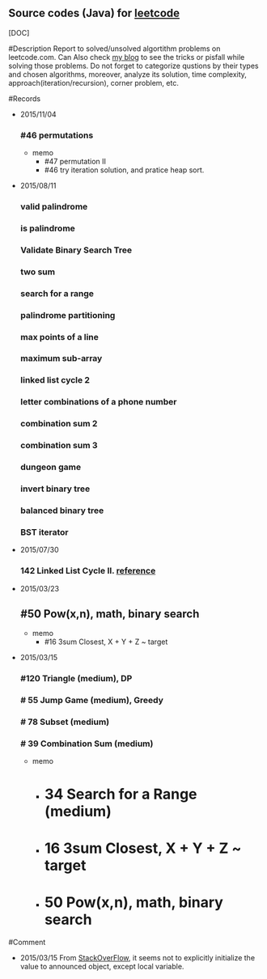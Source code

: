Source codes (Java) for [leetcode](https://leetcode.com/)
---

[DOC]

#Description
Report to solved/unsolved algortithm problems on leetcode.com. 
Can Also check [my blog](http://danjog.blogspot.jp/) to see the tricks or pisfall while solving those problems.
Do not forget to categorize qustions by their types and chosen algorithms, moreover, analyze its solution, time complexity, approach(iteration/recursion), corner problem, etc.


#Records
- 2015/11/04
  ### #46 permutations
  - memo
    - #47 permutation II
    - #46 try iteration solution, and pratice heap sort.

- 2015/08/11
  ### valid palindrome
  ### is palindrome
  ### Validate Binary Search Tree
  ### two sum
  ### search for a range
  ### palindrome partitioning
  ### max points of a line
  ### maximum sub-array
  ### linked list cycle 2
  ### letter combinations of a phone number
  ### combination sum 2
  ### combination sum 3
  ### dungeon game
  ### invert binary tree
  ### balanced binary tree
  ### BST iterator

- 2015/07/30
  ### 142 Linked List Cycle II. [reference](http://blog.csdn.net/kenden23/article/details/13871699)

- 2015/03/23  
  ## #50 Pow(x,n), math, binary search
  - memo
    - #16  3sum Closest,  X + Y + Z ~ target

- 2015/03/15
  ### #120 Triangle (medium), DP
  ### # 55 Jump Game (medium), Greedy
  ### # 78 Subset (medium)
  ### # 39 Combination Sum (medium) 
  - memo
    - # 34 Search for a Range (medium)  
    - # 16  3sum Closest,  X + Y + Z ~ target
    - # 50   Pow(x,n), math, binary search


#Comment
- 2015/03/15  From [StackOverFlow](http://stackoverflow.com/questions/3426843/what-is-the-default-initialization-of-an-array-in-java), it seems not to explicitly initialize the value to announced object, except local variable.


